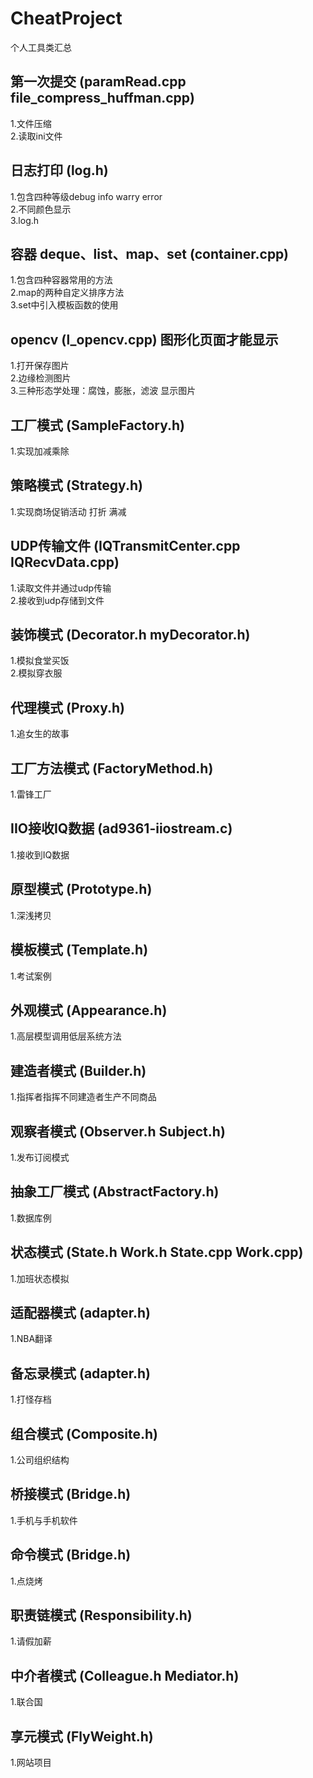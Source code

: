 # CheatProject
个人工具类汇总

## 第一次提交 (paramRead.cpp file_compress_huffman.cpp)
1.文件压缩 <br />
2.读取ini文件 <br />

## 日志打印 (log.h)
1.包含四种等级debug info warry error <br />
2.不同颜色显示 <br />
3.log.h <br />

## 容器 deque、list、map、set (container.cpp)
1.包含四种容器常用的方法 <br />
2.map的两种自定义排序方法 <br />
3.set中引入模板函数的使用 <br />

## opencv (l_opencv.cpp) 图形化页面才能显示
1.打开保存图片 <br />
2.边缘检测图片 <br />
3.三种形态学处理：腐蚀，膨胀，滤波 显示图片 <br />

## 工厂模式 (SampleFactory.h) 
1.实现加减乘除 <br />

## 策略模式 (Strategy.h) 
1.实现商场促销活动 打折 满减 <br />

## UDP传输文件 (IQTransmitCenter.cpp IQRecvData.cpp) 
1.读取文件并通过udp传输 <br />
2.接收到udp存储到文件 <br />

## 装饰模式 (Decorator.h myDecorator.h) 
1.模拟食堂买饭 <br />
2.模拟穿衣服 <br />

## 代理模式 (Proxy.h) 
1.追女生的故事 <br />

## 工厂方法模式 (FactoryMethod.h) 
1.雷锋工厂 <br />

## IIO接收IQ数据 (ad9361-iiostream.c) 
1.接收到IQ数据 <br />

## 原型模式 (Prototype.h) 
1.深浅拷贝 <br />

## 模板模式 (Template.h) 
1.考试案例 <br />

## 外观模式 (Appearance.h) 
1.高层模型调用低层系统方法 <br />

## 建造者模式 (Builder.h) 
1.指挥者指挥不同建造者生产不同商品 <br />

## 观察者模式 (Observer.h Subject.h) 
1.发布订阅模式 <br />

## 抽象工厂模式 (AbstractFactory.h) 
1.数据库例 <br />

## 状态模式 (State.h Work.h State.cpp Work.cpp) 
1.加班状态模拟 <br />

## 适配器模式 (adapter.h) 
1.NBA翻译 <br />

## 备忘录模式 (adapter.h) 
1.打怪存档 <br />

## 组合模式 (Composite.h) 
1.公司组织结构 <br />

## 桥接模式 (Bridge.h) 
1.手机与手机软件 <br />

## 命令模式 (Bridge.h) 
1.点烧烤 <br />

## 职责链模式 (Responsibility.h) 
1.请假加薪 <br />

## 中介者模式 (Colleague.h Mediator.h) 
1.联合国 <br />

## 享元模式 (FlyWeight.h) 
1.网站项目 <br />